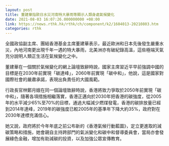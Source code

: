 ```yaml
---
layout: post
title: 董建華指歐日水災河南特大暴雨等顯示人類身處氣候變化
date: 2021-08-03 16:07:26.000000000 +08:00
link: https://news.rthk.hk/rthk/ch/component/k2/1604013-20210803.htm
categories: rthk
---
```


全國政協副主席、團結香港基金主席董建華表示，最近歐洲和日本先後發生嚴重水災，內地河南更出現千年一遇的特大暴雨，北美洲亦有破紀錄高溫，這些極端天氣充分說明人類正生活在氣候變化之中。

董建華在一個關於氣候變化的網上論壇致辭時說，國家主席習近平早前強調中國的目標是在2030年前實現「碳達峰」，2060年前實現「碳中和」，他說，這是國家對國際社會的嚴肅承諾，表現出負責任的大國風範。

行政長官林鄭月娥在同一個論壇致辭時說，香港將致力爭取於2050年前實現「碳中和」，隨著各項措施相繼落實，香港正邁向於2030年把香港的碳強度，從2005年的水平減少65%至70%的目標，通過大幅減少燃煤發電，香港的碳排放量已經到2014年達峰，2019年的碳強度已較2005年的基準年下降大約35%，政府對在2030年達標充滿信心。

她又說，政府將於今年年底之前公布新的《香港氣候行動藍圖》，定立更進取的減碳策略和措施，她會親自主持跨部門的氣派變化和碳中和督導委員會，當局亦會發展綠色金融，增加有助減碳的投資，以及加強公眾宣傳教育。
